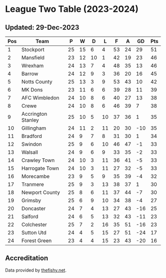 # League Two Table (2023-2024)
## Updated: 29-Dec-2023

| Pos | Team | P | W | D | L | F | A | GD | Pts |
| --- | --- | --- | --- | --- | --- | --- | --- | --- | --- |
| 1 | Stockport | 25 | 15 | 6 | 4 | 53 | 24 | 29 | 51 |
| 2 | Mansfield | 23 | 12 | 10 | 1 | 42 | 19 | 23 | 46 |
| 3 | Wrexham | 24 | 13 | 7 | 4 | 48 | 35 | 13 | 46 |
| 4 | Barrow | 24 | 12 | 9 | 3 | 36 | 20 | 16 | 45 |
| 5 | Notts County | 25 | 13 | 3 | 9 | 53 | 43 | 10 | 42 |
| 6 | MK Dons | 23 | 11 | 6 | 6 | 39 | 28 | 11 | 39 |
| 7 | AFC Wimbledon | 24 | 10 | 8 | 6 | 40 | 27 | 13 | 38 |
| 8 | Crewe | 24 | 10 | 8 | 6 | 46 | 39 | 7 | 38 |
| 9 | Accrington Stanley | 25 | 10 | 5 | 10 | 37 | 36 | 1 | 35 |
| 10 | Gillingham | 24 | 11 | 2 | 11 | 20 | 30 | -10 | 35 |
| 11 | Bradford | 24 | 9 | 7 | 8 | 31 | 30 | 1 | 34 |
| 12 | Swindon | 25 | 9 | 6 | 10 | 46 | 47 | -1 | 33 |
| 13 | Walsall | 24 | 9 | 6 | 9 | 33 | 35 | -2 | 33 |
| 14 | Crawley Town | 24 | 10 | 3 | 11 | 36 | 41 | -5 | 33 |
| 15 | Harrogate Town | 24 | 10 | 3 | 11 | 27 | 32 | -5 | 33 |
| 16 | Morecambe | 23 | 9 | 5 | 9 | 35 | 39 | -4 | 32 |
| 17 | Tranmere | 25 | 9 | 3 | 13 | 38 | 37 | 1 | 30 |
| 18 | Newport County | 25 | 8 | 6 | 11 | 37 | 44 | -7 | 30 |
| 19 | Grimsby | 25 | 6 | 9 | 10 | 34 | 38 | -4 | 27 |
| 20 | Doncaster | 24 | 7 | 4 | 13 | 27 | 43 | -16 | 25 |
| 21 | Salford | 24 | 6 | 5 | 13 | 32 | 43 | -11 | 23 |
| 22 | Colchester | 25 | 7 | 2 | 16 | 35 | 51 | -16 | 23 |
| 23 | Sutton Utd | 24 | 4 | 5 | 15 | 27 | 51 | -24 | 17 |
| 24 | Forest Green | 23 | 4 | 4 | 15 | 23 | 43 | -20 | 16 |

## Accreditation 

Data provided by [thefishy.net](https://www.thefishy.net/).